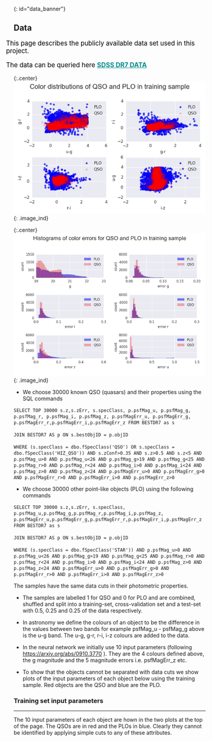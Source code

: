 

{: id="data_banner"}
## Data

<p style="font-size:larger;color:black;margin-left: -20px;">This page describes the publicly available data set used in this project.</p>

<p style="font-size:larger;color:black;margin-left: -20px;">The data can be queried here <a href="http://skyserver.sdss.org/dr7/en/tools/search/sql.asp" style="color:DarkCyan;font-weight:bold;">SDSS DR7 DATA</a> </p>

{:.center}
![alt-text-1](/images/col_col.jpg "colours"){: .image_ind}

{:.center}
![alt-text-2](/images/hist_cats.jpg "colour errors"){: .image_ind}

+ We choose 30000 known QSO (quasars) and their properties using the SQL commands

```
SELECT TOP 30000 s.z,s.zErr, s.specClass, p.psfMag_u, p.psfMag_g, p.psfMag_r, p.psfMag_i, p.psfMag_z, p.psfMagErr_u, p.psfMagErr_g, p.psfMagErr_r,p.psfMagErr_i,p.psfMagErr_z FROM BESTDR7 as s

JOIN BESTDR7 AS p ON s.bestObjID = p.objID

WHERE (s.specClass = dbo.fSpecClass('QSO') OR s.specClass = dbo.fSpecClass('HIZ_QSO')) AND s.zConf>0.35 AND s.z>0.5 AND s.z<5 AND p.psfMag_u>0 AND p.psfMag_u<26 AND p.psfMag_g>19 AND p.psfMag_g<25 AND p.psfMag_r>0 AND p.psfMag_r<24 AND p.psfMag_i>0 AND p.psfMag_i<24 AND p.psfMag_z>0 AND p.psfMag_z<24 AND p.psfMagErr_u>0 AND p.psfMagErr_g>0 AND p.psfMagErr_r>0 AND p.psfMagErr_i>0 AND p.psfMagErr_z>0

```

+ We choose 30000 other point-like objects (PLO) using the following commands


```
SELECT TOP 30000 s.z,s.zErr, s.specClass, p.psfMag_u,p.psfMag_g,p.psfMag_r,p.psfMag_i,p.psfMag_z, p.psfMagErr_u,p.psfMagErr_g,p.psfMagErr_r,p.psfMagErr_i,p.psfMagErr_z FROM BESTDR7 as s

JOIN BESTDR7 AS p ON s.bestObjID = p.objID

WHERE (s.specClass = dbo.fSpecClass('STAR')) AND p.psfMag_u>0 AND p.psfMag_u<26 AND p.psfMag_g>19 AND p.psfMag_g<25 AND p.psfMag_r>0 AND p.psfMag_r<24 AND p.psfMag_i>0 AND p.psfMag_i<24 AND p.psfMag_z>0 AND p.psfMag_z<24 AND p.psfMagErr_u>0 AND p.psfMagErr_g>0 AND p.psfMagErr_r>0 AND p.psfMagErr_i>0 AND p.psfMagErr_z>0 

```

The samples have the same data cuts in their photometric properties. 

  + The samples are labelled 1 for QSO and 0 for PLO and are combined, shuffled and split into a training-set, cross-validation set and a test-set with 0.5, 0.25 and 0.25 of the data respectively.

  + In astronomy we define the colours of an object to be the difference in the values between two bands for example 
psfMag_u - psfMag_g above is the u-g band. The u-g, g-r, r-i, i-z colours are added to the data.

  + In the neural network we initially use 10 input parameters (following https://arxiv.org/abs/0910.3770 ). They are the 4 colours defined above, the g magnitude and the 5 magnitude errors i.e. psfMagErr_z etc.

  + To show that the objects cannot be separated with data cuts we show plots of the input parameters of each object below using the training sample. Red objects are the QSO and blue are the PLO. 

### Training set input parameters
***
The 10 input parameters of each object are hown in the two plots at the top of the page. The QSOs are in red and the PLOs in blue. Clearly they cannot be identified by applying simple cuts to any of these attributes.




